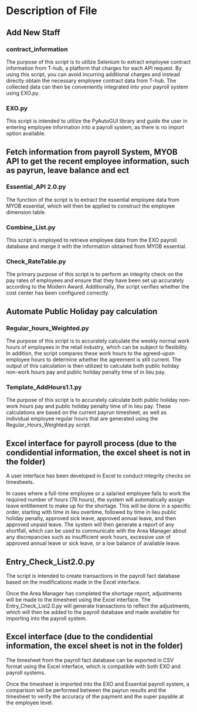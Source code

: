 # Description of File

## Add New Staff

### contract_information
The purpose of this script is to utilize Selenium to extract employee contract information from T-hub, a platform that charges for each API request. By using this script, you can avoid incurring additional charges and instead directly obtain the necessary employee contract data from T-hub. The collected data can then be conveniently integrated into your payroll system using EXO.py.

### EXO.py
This script is intended to utilize the PyAutoGUI library and guide the user in entering employee information into a payroll system, as there is no import option available.

## Fetch information from payroll System, MYOB API to get the recent employee information, such as payrun, leave balance and ect

### Essential_API 2.0.py
The function of the script is to extract the essential employee data from MYOB essential, which will then be applied to construct the employee dimension table.

### Combine_List.py
This script is employed to retrieve employee data from the EXO payroll database and merge it with the information obtained from MYOB essential.

### Check_RateTable.py
The primary purpose of this script is to perform an integrity check on the pay rates of employees and ensure that they have been set up accurately according to the Modern Award. Additionally, the script verifies whether the cost center has been configured correctly.

## Automate Public Holiday pay calculation

### Regular_hours_Weighted.py
The purpose of this script is to accurately calculate the weekly normal work hours of employees in the retail industry, which can be subject to flexibility. 
In addition, the script compares these work hours to the agreed-upon employee hours to determine whether the agreement is still current. The output of this calculation is then utilized to calculate both public holiday non-work hours pay and public holiday penalty time of in lieu pay. 

### Template_AddHours1.1.py
The purpose of this script is to accurately calculate both public holiday non-work hours pay and public holiday penalty time of in lieu pay. These calculations are based on the current payrun timesheet, as well as individual employee regular hours that are generated using the Regular_Hours_Weighted.py script.

## Excel interface for payroll process (due to the condidential information, the excel sheet is not in the folder)
A user interface has been developed in Excel to conduct integrity checks on timesheets.

In cases where a full-time employee or a salaried employee fails to work the required number of hours (76 hours), the system will automatically assign leave entitlement to make up for the shortage. This will be done in a specific order, starting with time in lieu overtime, followed by time in lieu public holiday penalty, approved sick leave, approved annual leave, and then approved unpaid leave. The system will then generate a report of any shortfall, which can be used to communicate with the Area Manager about any discrepancies such as insufficient work hours, excessive use of approved annual leave or sick leave, or a low balance of available leave.

## Entry_Check_List2.0.py
The script is intended to create transactions in the payroll fact database based on the modifications made in the Excel interface.

Once the Area Manager has completed the shortage report, adjustments will be made to the timesheet using the Excel interface. The Entry_Check_List2.0.py will generate transactions to reflect the adjustments, which will then be added to the payroll database and made available for importing into the payroll system.

## Excel interface (due to the condidential information, the excel sheet is not in the folder)
The timesheet from the payroll fact database can be exported in CSV format using the Excel interface, which is compatible with both EXO and payroll systems.

Once the timesheet is imported into the EXO and Essential payroll system, a comparison will be performed between the payrun results and the timesheet to verify the accuracy of the payment and the super payable at the employee level.



